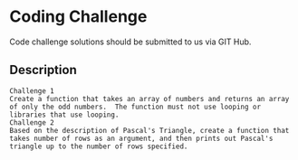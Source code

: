 # Coding Challenge
Code challenge solutions should be submitted to us via GIT Hub.

## Description

```
Challenge 1
Create a function that takes an array of numbers and returns an array of only the odd numbers.  The function must not use looping or libraries that use looping.
Challenge 2
Based on the description of Pascal's Triangle, create a function that takes number of rows as an argument, and then prints out Pascal's triangle up to the number of rows specified.

```
